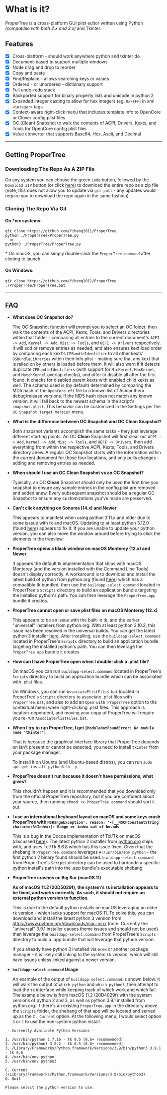 # What is it?

ProperTree is a cross-platform GUI plist editor written using Python *(compatible with both 2.x and 3.x)* and Tkinter.

## Features

- [x] Cross-platform - should work anywhere python and tkinter do
- [x] Document-based to support multiple windows
- [x] Node drag and drop to reorder
- [x] Copy and paste
- [x] Find/Replace - allows searching keys or values
- [x] Ordered - or unordered - dictionary support
- [x] Full undo-redo stack
- [x] Backported support for binary property lists and unicode in python 2
- [x] Expanded integer casting to allow for hex integers (eg. `0xFFFF`) in xml `<integer>` tags
- [x] Context-aware right-click menu that includes template info to OpenCore or Clover config.plist files
- [x] OC (Clean) Snapshot to walk the contents of ACPI, Drivers, Kexts, and Tools for OpenCore config.plist files
- [x] Value converter that supports Base64, Hex, Ascii, and Decimal

***

## Getting ProperTree

### Downloading The Repo As A ZIP File

On any system you can choose the green `Code` button, followed by the `Download ZIP` button (or click [here](https://github.com/Yihang2011/ProperTree/archive/refs/heads/master.zip)) to download the entire repo as a zip file (note, this does not allow you to update via `git pull` - any updates would require you to download the repo again in the same fashion).

### Cloning The Repo Via Git

#### On *nix systems:

```
git clone https://github.com/Yihang2011/ProperTree
python ./ProperTree/ProperTree.py
- or -
python3 ./ProperTree/ProperTree.py
```

\* On macOS, you can simply double-click the `ProperTree.command` after cloning to launch.

#### On Windows:

```
git clone https://github.com/Yihang2011/ProperTree
./ProperTree/ProperTree.bat
```

***

## FAQ

* **What does OC Snapshot do?**

  The OC Snapshot function will prompt you to select an OC folder, then walk the contents of the ACPI, Kexts, Tools, and Drivers directories within that folder - comparing all entries to the current document's `ACPI -> Add`, `Kernel -> Add`, `Misc -> Tools`, and `UEFI -> Drivers` respectively.  It will add or remove entries as needed, and also ensures kext load order by comparing each kext's `CFBundleIdentifier` to all other kexts' `OSBundleLibraries` within their Info.plist - making sure that any kext that is relied on by others is loaded before them.  It will also warn if it detects duplicate `CFBundleIdentifiers` (with support for `MinKernel`, `MaxKernel`, and `MatchKernel` overlap checks), and offer to disable all after the first found.  It checks for disabled parent kexts with enabled child kexts as well.  The schema used is (by default) determined by comparing the MD5 hash of the `OpenCore.efi` file to a known list of Acidanthera debug/release versions.  If the MD5 hash does not match any known version, it will fall back to the newest schema in the script's `snapshot.plist`.  This behavior can be customized in the Settings per the `OC Snapshot Target Version` menu.

* **What is the difference between OC Snapshot and OC Clean Snapshot?**

  Both snapshot variants accomplish the same tasks - they just leverage different starting points.  An OC **Clean** Snapshot will first clear out `ACPI -> Add`, `Kernel -> Add`, `Misc -> Tools`, and `UEFI -> Drivers`, then add everything from within the respective ACPI, Kexts, Tools, and Drivers directory anew.  A regular OC Snapshot starts with the information within the current document for those four locations, and only pulls changes - adding and removing entries as needed.
  
* **When should I use an OC Clean Snapshot vs an OC Snapshot?**

  Typically, an OC **Clean** Snapshot should only be used the first time you snapshot to ensure any sample entries in the config.plist are removed and added anew.  Every subsequent snapshot should be a regular OC Snapshot to ensure any customizations you've made are preserved.

* **Can't click anything on Sonoma (14.x) and Newer**

  This appears to manifest when using python 3.11.x and older due to some isssue with tk and macOS.  Updating to at least python 3.12.0 (found [here](https://www.python.org/downloads/macos/)) appears to fix it.  If you are unable to update your python version, you can also move the window around before trying to click the elements in the treeview.

* **ProperTree opens a black window on macOS Monterey (12.x) and Newer**

  It appears the default tk implementation that ships with macOS Monterey (and the version installed with the Command Line Tools) doesn't display correctly.  A workaround is to download and install the latest build of python from python.org (found [here](https://www.python.org/downloads/macos/)) which has a compatible tk bundled, then use the `buildapp-select.command` located in ProperTree's `Scripts` directory to build an application bundle targeting the installed python's path.  You can then leverage the `ProperTree.app` bundle it creates.
  
* **ProperTree cannot open or save plist files on macOS Monterey (12.x)**

  This appears to be an issue with the built-in tk, and the earlier "universal" installers from python.org.  With at least python 3.10.2, this issue has been resolved in the universal builds.  You can get the latest python 3 installer [here](https://www.python.org/downloads/macos/).  After installing, use the `buildapp-select.command` located in ProperTree's `Scripts` directory to build an application bundle targeting the installed python's path.  You can then leverage the `ProperTree.app` bundle it creates.

* **How can I have ProperTree open when I double-click a .plist file?**

  On macOS you can run `buildapp-select.command` located in ProperTree's `Scripts` directory to build an application bundle which can be associated with .plist files.
  
  On Windows, you can run `AssociatePlistFiles.bat` located in ProperTree's `Scripts` directory to associate .plist files with `ProperTree.bat`, and also to add an `Open with ProperTree` option to the contextual menu when right-clicking .plist files.  This approach is location-dependent, and moving your copy of ProperTree will require you re-run `AssociatePlistFiles.bat`.

* **When I try to run ProperTree, I get `[ModuleNotFoundError: No module name 'tkinter']`**

  That is because the graphical interface library that ProperTree depends on isn't present or cannot be detected, you need to install `tkinter` from your package manager. 

  To install it on Ubuntu (and Ubuntu-based distros), you can run `sudo apt-get install python3-tk -y`

* **ProperTree doesn't run because it doesn't have permissions, what gives?**

  This shouldn't happen and it is recommended that you download only from the official ProperTree repository, but if you are confident about your source, then running `chmod +x ProperTree.command` should sort it out

* **I use an international keyboard layout on macOS and some keys crash ProperTree with `NSRangeException', reason: '-[__NSCFConstantString characterAtIndex:]: Range or index out of bounds`**

  This is a bug in the Cocoa implementation of Tcl/Tk on macOS (discussed [here](https://bugs.python.org/issue22566)).  The latest python 2 installer from [python.org](https://www.python.org/downloads/release/python-2718/) ships with, and uses Tcl/Tk 8.6.8 which has this issue fixed.  Given that the shebang in `ProperTree.command` leverages `#!/usr/bin/env python` - the first python 2 binary found should be used. `buildapp-select.command` from ProperTree's `Scripts` directory can be used to hardcode a specific python install's path into the .app bundle's executable shebang.
  
* **ProperTree crashes on Big Sur (macOS 11)**

  __As of macOS 11.2 (20D5029f), the system's `tk` installation appears to be fixed, and works correctly.  As such, it should not require an external python version to function.__

  This is due to the default python installs on macOS leveraging an older `tk` version - which lacks support for macOS 11.  To solve this, you can download and install the latest python 3 version from https://www.python.org/downloads/mac-osx/ (note: Currently the "universal" 3.9.1 installer causes theme issues and should not be used) then leverage the `buildapp-select.command` from ProperTree's `Scripts` directory to build a .app bundle that will leverage that python version.
  
  If you already have python 3 installed via `brew` or another package manager - it is likely still linking to the system `tk` version, which will still have issues unless linked against a newer version. 

* **`buildapp-select.command` Usage**

  An example of the output of `buildapp-select.command` is shown below.  It will walk the output of `which python` and `which python3`, then attempt to load the `tk` interface while keeping track of which work and which fail.  The example below is from macOS 11.2 (20D4029f) with the system versions of python 2 and 3, as well as python 3.9.1 installed from python.org.  If there's an existing `ProperTree.app` in the directory above the `Scripts` folder, the shebang of that app will be located and served up as the `C. Current` option.  At the following menu, I would select option `3` or `C` to use the non-system python install.

```
 - Currently Available Python Versions -

1. /usr/bin/python 2.7.16 - tk 8.5 (8.6+ recommended)
2. /usr/bin/python3 3.8.2 - tk 8.5 (8.6+ recommended)
3. /Library/Frameworks/Python.framework/Versions/3.9/bin/python3 3.9.1 - tk 8.6
4. /usr/bin/env python
5. /usr/bin/env python3

C. Current (/Library/Frameworks/Python.framework/Versions/3.9/bin/python3)
Q. Quit

Please select the python version to use:  
```
